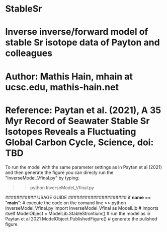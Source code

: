 # StableSr
# Inverse inverse/forward model of stable Sr isotope data of Payton and colleagues
# Author: Mathis Hain, mhain at ucsc.edu, mathis-hain.net
# Reference: Paytan et al. (2021), A 35 Myr Record of Seawater Stable Sr Isotopes Reveals a Fluctuating Global Carbon Cycle, Science, doi: TBD

To run the model with the same parameter settings as in Paytan et al (2021) and then generate the figure you can direcly run the "InverseModel_Vfinal.py" by typing:
>> python InverseModel_Vfinal.py

########### USAGE GUIDE #####################
if __name__ == "__main__": # execute the code on the comand line >> python InverseModel_Vfinal.py
    import InverseModel_Vfinal as ModelLib # imports itself
    ModelObject = ModelLib.StableStrontium() # run the model as in Paytan et al 2021
    ModelObject.PublishedFigure() # generate the pulished figure
